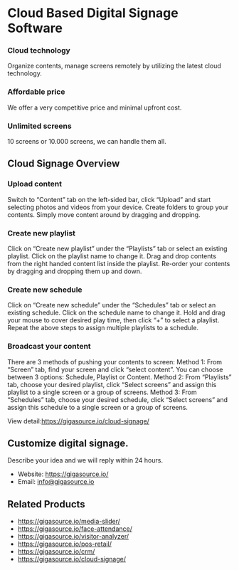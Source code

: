# Cloud Based Digital Signage Software 
### Cloud technology
Organize contents, manage screens remotely by utilizing the latest cloud technology.
### Affordable price
We offer a very competitive price and minimal upfront cost.
### Unlimited screens
10 screens or 10.000 screens, we can handle them all.

## Cloud Signage Overview
### Upload content
Switch to “Content” tab on the left-sided bar, click “Upload” and start selecting photos and videos from your device.
Create folders to group your contents. Simply move content around by dragging and dropping.

### Create new playlist
Click on “Create new playlist” under the “Playlists” tab or select an existing playlist.
Click on the playlist name to change it. 
Drag and drop contents from the right handed content list inside the playlist. 
Re-order your contents by dragging and dropping them up and down.

### Create new schedule
Click on “Create new schedule” under the “Schedules” tab or select an existing schedule.
Click on the schedule name to change it. Hold and drag your mouse to cover desired play time, then click “+” to select a playlist.
Repeat the above steps to assign multiple playlists to a schedule.

### Broadcast your content
There are 3 methods of pushing your contents to screen:
Method 1: From “Screen” tab, find your screen and click “select content”. You can choose between 3 options: Schedule, Playlist or Content.
Method 2: From “Playlists” tab, choose your desired playlist, click “Select screens” and assign this playlist to a single screen or a group of screens.
Method 3: From “Schedules” tab, choose your desired schedule, click “Select screens” and assign this schedule to a single screen or a group of screens.

View detail:https://gigasource.io/cloud-signage/

## Customize digital signage. 
Describe your idea and we will reply within 24 hours.
- Website: https://gigasource.io/
- Email: info@gigasource.io
## Related Products
- https://gigasource.io/media-slider/
- https://gigasource.io/face-attendance/
- https://gigasource.io/visitor-analyzer/
- https://gigasource.io/pos-retail/
- https://gigasource.io/crm/
- https://gigasource.io/cloud-signage/

